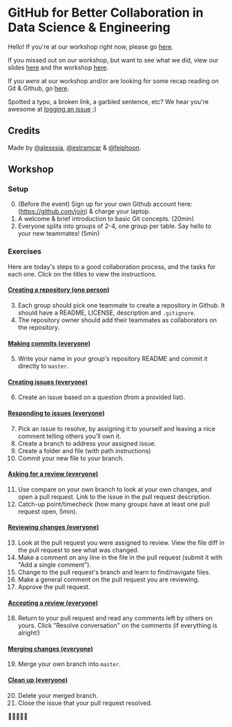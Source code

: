 # GitHub for Better Collaboration in Data Science & Engineering

Hello! If you're at our workshop right now, please go [here](#Workshop).

If you missed out on our workshop, but want to see what we did, view our slides [here](/slides) and the workshop [here](#Workshop).

If you *were* at our workshop and/or are looking for some  recap reading on Git & Github, go [here](DOCS.md).

Spotted a typo, a broken link, a garbled sentence, etc? We hear you're awesome at [logging an issue](https://github.com/feiphoon/github-workshop/issues/new) ;)

## Credits

Made by [@alesssia](https://github.com/alesssia), [@estramcar](https://github.com/estramcar) & [@feiphoon](https://github.com/feiphoon).

## Workshop

### Setup

0. (Before the event) Sign up for your own Github account here: (https://github.com/join) & charge your laptop.
1. A welcome & brief introduction to basic Git concepts. (20min)
2. Everyone splits into groups of 2-4, one group per table. Say hello to your new teammates! (5min)

### Exercises

Here are today's steps to a good collaboration process, and the tasks for each one. Click on the titles to view the instructions.

#### [Creating a repository (one person)](/workshop/01-creating-a-repository)
3. Each group should pick one teammate to create a repository in Github. It should have a README, LICENSE, description and `.gitignore`.
4. The repository owner should add their teammates as collaborators on the repository.

#### [Making commits (everyone)](/workshop/02-making-commits)
5. Write your name in your group's repository README and commit it directly to `master`.

#### [Creating issues (everyone)](/workshop/03-creating-issues)
6. Create an issue based on a question (from a provided list).

#### [Responding to issues (everyone)](/workshop/04-responding-to-issues)
7. Pick an issue to resolve, by assigning it to yourself and leaving a nice comment telling others you'll own it.
8. Create a branch to address your assigned issue.
9. Create a folder and file (with path instructions)
10. Commit your new file to your branch.

#### [Asking for a review (everyone)](/workshop/05-asking-for-a-review)
11. Use compare on your own branch to look at your own changes, and open a pull request. Link to the issue in the pull request description.
12. Catch-up point/timecheck (how many groups have at least one pull request open, 5min).

#### [Reviewing changes (everyone)](/workshop/06-reviewing-changes)
13. Look at the pull request you were assigned to review. View the file diff in the pull request to see what was changed.
14. Make a comment on any line in the file in the pull request (submit it with "Add a single comment").
15. Change to the pull request's branch and learn to find/navigate files.
16. Make a general comment on the pull request you are reviewing.
17. Approve the pull request.

#### [Accepting a review (everyone)](/workshop/07-accepting-review)
18. Return to your pull request and read any comments left by others on yours. Click "Resolve conversation" on the comments (if everything is alright!)

#### [Merging changes (everyone)](/workshop/08-merging-changes)
19. Merge your own branch into `master`.

#### [Clean up (everyone)](/workshop/09-clean-up)
20. Delete your merged branch.
21. Close the issue that your pull request resolved.

:tada::tada::tada::tada::tada:
